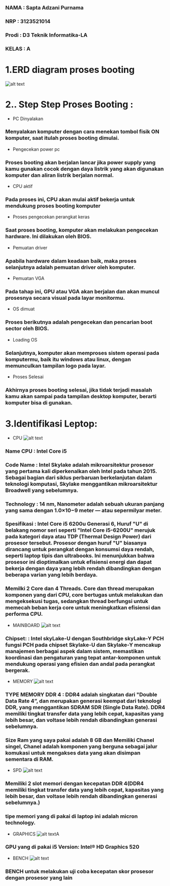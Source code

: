 ### NAMA : Sapta Adzani Purnama
### NRP : 3123521014
### Prodi : D3 Teknik Informatika-LA
### KELAS : A
# 1.ERD diagram proses booting
![alt text](<asset/erd booting.png>)
# 2.. Step Step Proses Booting : 
- PC Dinyalakan 
### Menyalakan komputer dengan cara menekan tombol fisik ON komputer, saat itulah proses booting dimulai.
- Pengecekan power pc
### Proses booting akan berjalan lancar jika power supply yang kamu gunakan cocok dengan daya listrik yang akan digunakan komputer dan aliran listrik berjalan normal.
- CPU aktif
### Pada proses ini, CPU akan mulai aktif bekerja untuk mendukung proses booting komputer
- Proses pengecekan perangkat keras
### Saat proses booting, komputer akan melakukan pengecekan hardware. Ini dilakukan oleh BIOS.
- Pemuatan driver
### Apabila hardware dalam keadaan baik, maka proses selanjutnya adalah pemuatan driver oleh komputer.
- Pemuatan VGA
### Pada tahap ini, GPU atau VGA akan berjalan dan akan muncul prosesnya secara visual pada layar monitormu. 
- OS dimuat
### Proses berikutnya adalah pengecekan dan pencarian boot sector oleh BIOS. 
- Loading OS
### Selanjutnya, komputer akan memproses sistem operasi pada komputermu, baik itu windows atau linux, dengan memunculkan tampilan logo pada layar. 
- Proses Selesai
### Akhirnya proses booting selesai, jika tidak terjadi masalah kamu akan sampai pada tampilan desktop komputer, berarti komputer bisa di gunakan.
# 3.Identifikasi Leptop:

- CPU
![alt text](asset/cpu.png)
### Name CPU : Intel Core i5

### Code Name : Intel Skylake adalah mikroarsitektur prosesor yang pertama kali diperkenalkan oleh Intel pada tahun 2015. Sebagai bagian dari siklus perbaruan berkelanjutan dalam teknologi komputasi, Skylake menggantikan mikroarsitektur Broadwell yang sebelumnya.

### Technology : 14 nm, Nanometer adalah sebuah ukuran panjang yang sama dengan 1.0×10−9 meter — atau sepermilyar meter.

### Spesifikasi : Intel Core i5 6200u Generasi 6, Huruf "U" di belakang nomor seri seperti "Intel Core i5-6200U" merujuk pada kategori daya atau TDP (Thermal Design Power) dari prosesor tersebut. Prosesor dengan huruf "U" biasanya dirancang untuk perangkat dengan konsumsi daya rendah, seperti laptop tipis dan ultrabooks. Ini menunjukkan bahwa prosesor ini dioptimalkan untuk efisiensi energi dan dapat bekerja dengan daya yang lebih rendah dibandingkan dengan beberapa varian yang lebih berdaya.

### Memilki 2 Core dan 4 Threads. Core dan thread merupakan komponen yang dari CPU, core bertugas untuk melakukan dan mengeksekusi tugas, sedangkan thread berfungsi untuk memecah beban kerja core untuk meningkatkan efisiensi dan performa CPU.

- MAINBOARD
![alt text](asset/mainboard.png)
### Chipset: : Intel skyLake-U dengan Southbridge skyLake-Y PCH  fungsi PCH pada chipset Skylake-U dan Skylake-Y mencakup manajemen berbagai aspek dalam sistem, memastikan koordinasi dan pengaturan yang tepat antar-komponen untuk mendukung operasi yang efisien dan andal pada perangkat bergerak.

- MEMORY
![alt text](asset/memory.png)
### TYPE MEMORY DDR 4 : DDR4 adalah singkatan dari "Double Data Rate 4”, dan merupakan generasi keempat dari teknologi DDR, yang menggantikan SDRAM SDR (Single Data Rate). DDR4 memiliki tingkat transfer data yang lebih cepat, kapasitas yang lebih besar, dan voltase lebih rendah dibandingkan generasi sebelumnya.

### Size Ram yang saya pakai adalah 8 GB dan Memiliki Chanel singel, Chanel adalah komponen yang berguna sebagai jalur komukasi untuk mengakses data yang akan disimpan sementara di RAM.

- SPD
![alt text](asset/spd.png)
### Memiliki 2 slot memori dengan kecepatan DDR 4(DDR4 memiliki tingkat transfer data yang lebih cepat, kapasitas yang lebih besar, dan voltase lebih rendah dibandingkan generasi sebelumnya.)

### tipe memori yang di pakai di laptop ini adalah micron technology.

- GRAPHICS
![alt text](asset/GRAPHICS.png)A
### GPU yang di pakai i5 Version: **Intel® HD Graphics 520**

- BENCH
 ![alt text](asset/bench.png)
 ### BENCH untuk melakukan uji coba kecepatan skor prosesor dengan prosesor yang lain 





  

